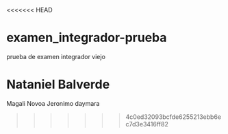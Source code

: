 <<<<<<< HEAD
# examen_integrador-prueba
prueba de examen integrador viejo

Nataniel Balverde
=======
Magali Novoa
Jeronimo
daymara
>>>>>>> 4c0ed32093bcfde6255213ebb6ec7d3e3416ff82
